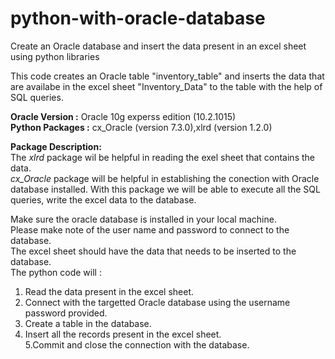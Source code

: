 # python-with-oracle-database
Create an Oracle database and insert the data present in an excel sheet using python libraries

This code creates an Oracle table "inventory_table" and inserts the data that are availabe in the excel sheet "Inventory_Data" to the table with the help of SQL queries.

**Oracle Version :** Oracle 10g experss edition (10.2.1015)        
**Python Packages :** cx_Oracle (version 7.3.0),xlrd (version 1.2.0)         
				  
**Package Description:**       
The *xlrd* package wil be helpful in reading the exel sheet that contains the data.          
*cx_Oracle* package will be helpful in establishing the conection with Oracle database installed. With this package we will be able to execute all the SQL queries, write the excel data to the database.      

Make sure the oracle database is installed in your local machine.       
Please make note of the user name and password to connect to the database.     
The excel sheet should have the data that needs to be inserted to the database.       
The python code will :       
1. Read the data present in the excel sheet.
2. Connect with the targetted Oracle database using the username password provided.
3. Create a table in the database.
4. Insert all the records present in the excel sheet.  
5.Commit and close the connection with the database.




